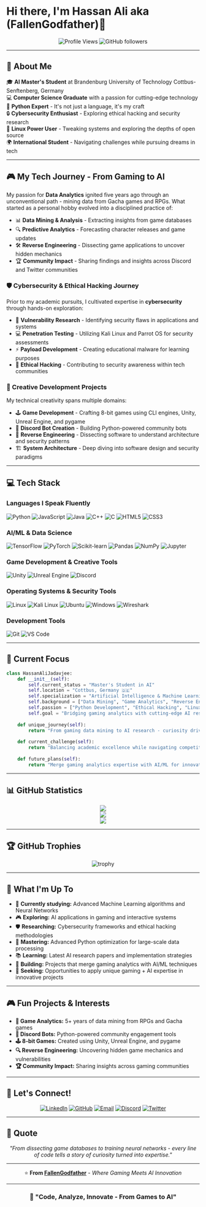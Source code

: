 # Hi there, I'm Hassan Ali aka (FallenGodfather)👋

<div align="center">

![Profile Views](https://komarev.com/ghpvc/?username=FallenGodfather&color=blueviolet&style=flat-square)
![GitHub followers](https://img.shields.io/github/followers/FallenGodfather?style=social)

</div>

---

## 🚀 About Me

🎓 **AI Master's Student** at Brandenburg University of Technology Cottbus-Senftenberg, Germany  
💻 **Computer Science Graduate** with a passion for cutting-edge technology  
🐍 **Python Expert** - It's not just a language, it's my craft  
🔒 **Cybersecurity Enthusiast** - Exploring ethical hacking and security research  
🐧 **Linux Power User** - Tweaking systems and exploring the depths of open source  
🌍 **International Student** - Navigating challenges while pursuing dreams in tech  

---

## 🎮 My Tech Journey - From Gaming to AI

My passion for **Data Analytics** ignited five years ago through an unconventional path - mining data from Gacha games and RPGs. What started as a personal hobby evolved into a disciplined practice of:

- 📊 **Data Mining & Analysis** - Extracting insights from game databases
- 🔍 **Predictive Analytics** - Forecasting character releases and game updates
- 🛠️ **Reverse Engineering** - Dissecting game applications to uncover hidden mechanics
- 🏆 **Community Impact** - Sharing findings and insights across Discord and Twitter communities

### 🛡️ Cybersecurity & Ethical Hacking Journey

Prior to my academic pursuits, I cultivated expertise in **cybersecurity** through hands-on exploration:

- 🔐 **Vulnerability Research** - Identifying security flaws in applications and systems
- 💻 **Penetration Testing** - Utilizing Kali Linux and Parrot OS for security assessments
- ⚡ **Payload Development** - Creating educational malware for learning purposes
- 🎯 **Ethical Hacking** - Contributing to security awareness within tech communities

### 🎨 Creative Development Projects

My technical creativity spans multiple domains:

- 🕹️ **Game Development** - Crafting 8-bit games using CLI engines, Unity, Unreal Engine, and pygame
- 🤖 **Discord Bot Creation** - Building Python-powered community bots
- 🔧 **Reverse Engineering** - Dissecting software to understand architecture and security patterns
- 🏗️ **System Architecture** - Deep diving into software design and security paradigms

---

## 💻 Tech Stack

### Languages I Speak Fluently
![Python](https://img.shields.io/badge/Python-3776AB?style=for-the-badge&logo=python&logoColor=white)
![JavaScript](https://img.shields.io/badge/JavaScript-F7DF1E?style=for-the-badge&logo=javascript&logoColor=black)
![Java](https://img.shields.io/badge/Java-ED8B00?style=for-the-badge&logo=openjdk&logoColor=white)
![C++](https://img.shields.io/badge/C++-00599C?style=for-the-badge&logo=cplusplus&logoColor=white)
![C](https://img.shields.io/badge/C-00599C?style=for-the-badge&logo=c&logoColor=white)
![HTML5](https://img.shields.io/badge/HTML5-E34F26?style=for-the-badge&logo=html5&logoColor=white)
![CSS3](https://img.shields.io/badge/CSS3-1572B6?style=for-the-badge&logo=css3&logoColor=white)

### AI/ML & Data Science
![TensorFlow](https://img.shields.io/badge/TensorFlow-FF6F00?style=for-the-badge&logo=tensorflow&logoColor=white)
![PyTorch](https://img.shields.io/badge/PyTorch-EE4C2C?style=for-the-badge&logo=pytorch&logoColor=white)
![Scikit-learn](https://img.shields.io/badge/scikit--learn-F7931E?style=for-the-badge&logo=scikit-learn&logoColor=white)
![Pandas](https://img.shields.io/badge/pandas-150458?style=for-the-badge&logo=pandas&logoColor=white)
![NumPy](https://img.shields.io/badge/numpy-013243?style=for-the-badge&logo=numpy&logoColor=white)
![Jupyter](https://img.shields.io/badge/Jupyter-F37626?style=for-the-badge&logo=jupyter&logoColor=white)

### Game Development & Creative Tools
![Unity](https://img.shields.io/badge/Unity-100000?style=for-the-badge&logo=unity&logoColor=white)
![Unreal Engine](https://img.shields.io/badge/unrealengine-313131?style=for-the-badge&logo=unrealengine&logoColor=white)
![Discord](https://img.shields.io/badge/Discord-7289DA?style=for-the-badge&logo=discord&logoColor=white)

### Operating Systems & Security Tools
![Linux](https://img.shields.io/badge/Linux-FCC624?style=for-the-badge&logo=linux&logoColor=black)
![Kali Linux](https://img.shields.io/badge/Kali%20Linux-557C94?style=for-the-badge&logo=kalilinux&logoColor=white)
![Ubuntu](https://img.shields.io/badge/Ubuntu-E95420?style=for-the-badge&logo=ubuntu&logoColor=white)
![Windows](https://img.shields.io/badge/Windows-0078D6?style=for-the-badge&logo=windows&logoColor=white)
![Wireshark](https://img.shields.io/badge/Wireshark-1679A7?style=for-the-badge&logo=wireshark&logoColor=white)

### Development Tools
![Git](https://img.shields.io/badge/Git-F05032?style=for-the-badge&logo=git&logoColor=white)
![VS Code](https://img.shields.io/badge/VS%20Code-007ACC?style=for-the-badge&logo=visual-studio-code&logoColor=white)

---

## 🎯 Current Focus

```python
class HassanAliJadavjee:
    def __init__(self):
        self.current_status = "Master's Student in AI"
        self.location = "Cottbus, Germany 🇩🇪"
        self.specialization = "Artificial Intelligence & Machine Learning"
        self.background = ["Data Mining", "Game Analytics", "Reverse Engineering", "Cybersecurity"]
        self.passion = ["Python Development", "Ethical Hacking", "Linux Systems", "Game Dev"]
        self.goal = "Bridging gaming analytics with cutting-edge AI research"
        
    def unique_journey(self):
        return "From gaming data mining to AI research - curiosity drives innovation"
        
    def current_challenge(self):
        return "Balancing academic excellence while navigating competitive job market"
        
    def future_plans(self):
        return "Merge gaming analytics expertise with AI/ML for innovative solutions"
```

---

## 📊 GitHub Statistics

<div align="center">

![](https://github-readme-stats.vercel.app/api?username=FallenGodfather&theme=github_dark_dimmed&hide_border=false&include_all_commits=true&count_private=true)<br/>
![](https://nirzak-streak-stats.vercel.app/?user=FallenGodfather&theme=github_dark_dimmed&hide_border=false)<br/>
![](https://github-readme-stats.vercel.app/api/top-langs/?username=FallenGodfather&theme=github_dark_dimmed&hide_border=false&include_all_commits=true&count_private=true&layout=compact)

</div>

---

## 🏆 GitHub Trophies

<div align="center">

![trophy](https://github-profile-trophy.vercel.app/?username=FallenGodfather&theme=radical&no-frame=true&no-bg=true&margin-w=4)

</div>

---

## 🌱 What I'm Up To

- 🔬 **Currently studying:** Advanced Machine Learning algorithms and Neural Networks
- 🎮 **Exploring:** AI applications in gaming and interactive systems  
- 🛡️ **Researching:** Cybersecurity frameworks and ethical hacking methodologies  
- 🐍 **Mastering:** Advanced Python optimization for large-scale data processing
- 📚 **Learning:** Latest AI research papers and implementation strategies
- 🎯 **Building:** Projects that merge gaming analytics with AI/ML techniques
- 💼 **Seeking:** Opportunities to apply unique gaming + AI expertise in innovative projects

---

## 🎮 Fun Projects & Interests

- **🎲 Game Analytics:** 5+ years of data mining from RPGs and Gacha games
- **🤖 Discord Bots:** Python-powered community engagement tools  
- **🕹️ 8-bit Games:** Created using Unity, Unreal Engine, and pygame
- **🔍 Reverse Engineering:** Uncovering hidden game mechanics and vulnerabilities
- **🏆 Community Impact:** Sharing insights across gaming communities

---

## 🤝 Let's Connect!

<div align="center">

[![LinkedIn](https://img.shields.io/badge/LinkedIn-0077B5?style=for-the-badge&logo=linkedin&logoColor=white)](https://linkedin.com/in/hassan-ali-jadavjee)
[![GitHub](https://img.shields.io/badge/GitHub-100000?style=for-the-badge&logo=github&logoColor=white)](https://github.com/FallenGodfather)
[![Email](https://img.shields.io/badge/Email-D14836?style=for-the-badge&logo=gmail&logoColor=white)](mailto:hassanalijadavjee.work@gmail.com)
[![Discord](https://img.shields.io/badge/Discord-7289DA?style=for-the-badge&logo=discord&logoColor=white)](https://discord.gg/yourdiscord)
[![Twitter](https://img.shields.io/badge/Twitter-1DA1F2?style=for-the-badge&logo=twitter&logoColor=white)](https://twitter.com/yourhandle)

</div>

---

## 📝 Quote

<div align="center">

*"From dissecting game databases to training neural networks - every line of code tells a story of curiosity turned into expertise."*

---

⭐ **From [FallenGodfather](https://github.com/FallenGodfather)** - *Where Gaming Meets AI Innovation*

</div>

---

<div align="center">

### 🚀 "Code, Analyze, Innovate - From Games to AI"

</div>
